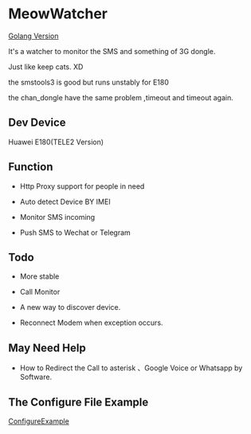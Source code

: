 # MeowWatcher

[Golang Version](https://github.com/RabbitYilia/MeowWatcher)

It's a watcher to monitor the SMS and something of 3G dongle.

Just like keep cats. XD

the smstools3 is good but runs unstably for E180 

the chan_dongle have the same problem ,timeout and timeout again.

## Dev Device

Huawei E180(TELE2 Version)

## Function

- Http Proxy support for people in need
- Auto detect Device BY IMEI

- Monitor SMS incoming

- Push SMS to Wechat or Telegram

## Todo

- More stable

- Call Monitor
- A new way to discover device.
- Reconnect Modem when exception occurs.

## May Need Help
- How to Redirect the Call to asterisk 、Google Voice or Whatsapp by Software. 

## The Configure File Example

[ConfigureExample](https://github.com/RabbitYilia/MeowWatcher/blob/master/conf-example.json)
